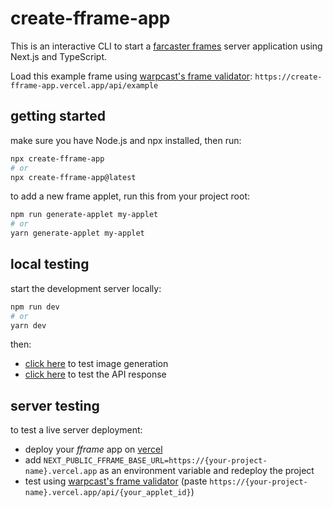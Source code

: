 # create-fframe-app

This is an interactive CLI to start a [farcaster frames](https://docs.farcaster.xyz/learn/what-is-farcaster/frames) server application using Next.js and TypeScript.

Load this example frame using [warpcast's frame validator](https://warpcast.com/~/developers/frames):
`https://create-fframe-app.vercel.app/api/example`

## getting started

make sure you have Node.js and npx installed, then run:
```bash
npx create-fframe-app
# or
npx create-fframe-app@latest
```

to add a new frame applet, run this from your project root:
```bash
npm run generate-applet my-applet
# or
yarn generate-applet my-applet
```

## local testing
start the development server locally:
```bash
npm run dev
# or
yarn dev
```

then:
* [click here](http://127.0.0.1:3000/api/example/images?frameId=1) to test image generation
* [click here](http://127.0.0.1:3000/api/example?frameId=0) to test the API response

## server testing

to test a live server deployment:
* deploy your _fframe_ app on [vercel](https://vercel.com)
* add `NEXT_PUBLIC_FFRAME_BASE_URL=https://{your-project-name}.vercel.app` as an environment variable and redeploy the project
* test using [warpcast's frame validator](https://warpcast.com/~/developers/frames) (paste `https://{your-project-name}.vercel.app/api/{your_applet_id}`)
